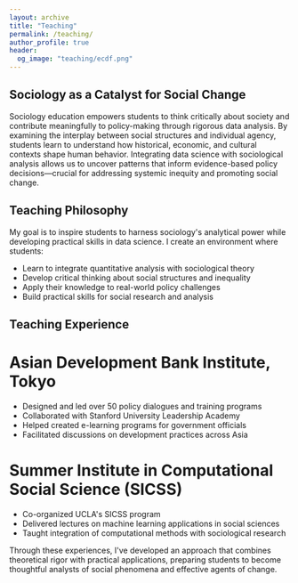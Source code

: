 ```yaml
---
layout: archive
title: "Teaching"
permalink: /teaching/
author_profile: true
header:
  og_image: "teaching/ecdf.png"
---
```


## Sociology as a Catalyst for Social Change 
Sociology education empowers students to think critically about society and contribute meaningfully to policy-making through rigorous data analysis. By examining the interplay between social structures and individual agency, students learn to understand how historical, economic, and cultural contexts shape human behavior. Integrating data science with sociological analysis allows us to uncover patterns that inform evidence-based policy decisions—crucial for addressing systemic inequity and promoting social change.

## Teaching Philosophy
My goal is to inspire students to harness sociology's analytical power while developing practical skills in data science. I create an environment where students:

* Learn to integrate quantitative analysis with sociological theory
* Develop critical thinking about social structures and inequality
* Apply their knowledge to real-world policy challenges
* Build practical skills for social research and analysis


## Teaching Experience

# Asian Development Bank Institute, Tokyo
* Designed and led over 50 policy dialogues and training programs
* Collaborated with Stanford University Leadership Academy
* Helped created e-learning programs for government officials
* Facilitated discussions on development practices across Asia

# Summer Institute in Computational Social Science (SICSS)
* Co-organized UCLA's SICSS program
* Delivered lectures on machine learning applications in social sciences
* Taught integration of computational methods with sociological research

Through these experiences, I've developed an approach that combines theoretical rigor with practical applications, preparing students to become thoughtful analysts of social phenomena and effective agents of change.
